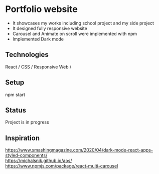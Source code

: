 # Portfolio website
- It showcases my works including school project and my side project
- It designed fully responsive website
- Carousel and Animate on scroll were implemented with npm
- Implemented Dark mode
## Technologies
React / CSS / Responsive Web /  
## Setup
npm start<br />
## Status
Project is in progress
## Inspiration
https://www.smashingmagazine.com/2020/04/dark-mode-react-apps-styled-components/<br />
https://michalsnik.github.io/aos/<br />
https://www.npmjs.com/package/react-multi-carousel
